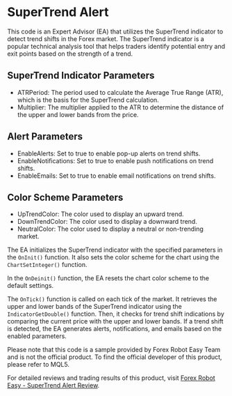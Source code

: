 # SuperTrend Alert

This code is an Expert Advisor (EA) that utilizes the SuperTrend indicator to detect trend shifts in the Forex market. The SuperTrend indicator is a popular technical analysis tool that helps traders identify potential entry and exit points based on the strength of a trend.

## SuperTrend Indicator Parameters

- ATRPeriod: The period used to calculate the Average True Range (ATR), which is the basis for the SuperTrend calculation.
- Multiplier: The multiplier applied to the ATR to determine the distance of the upper and lower bands from the price.

## Alert Parameters

- EnableAlerts: Set to true to enable pop-up alerts on trend shifts.
- EnableNotifications: Set to true to enable push notifications on trend shifts.
- EnableEmails: Set to true to enable email notifications on trend shifts.

## Color Scheme Parameters

- UpTrendColor: The color used to display an upward trend.
- DownTrendColor: The color used to display a downward trend.
- NeutralColor: The color used to display a neutral or non-trending market.

The EA initializes the SuperTrend indicator with the specified parameters in the `OnInit()` function. It also sets the color scheme for the chart using the `ChartSetInteger()` function.

In the `OnDeinit()` function, the EA resets the chart color scheme to the default settings.

The `OnTick()` function is called on each tick of the market. It retrieves the upper and lower bands of the SuperTrend indicator using the `IndicatorGetDouble()` function. Then, it checks for trend shift indications by comparing the current price with the upper and lower bands. If a trend shift is detected, the EA generates alerts, notifications, and emails based on the enabled parameters.

Please note that this code is a sample provided by Forex Robot Easy Team and is not the official product. To find the official developer of this product, please refer to MQL5.

For detailed reviews and trading results of this product, visit [Forex Robot Easy - SuperTrend Alert Review](https://forexroboteasy.com/forex-robot-review/supertrend-alert-review-enhance-your-trading-with-this-indicator/).
